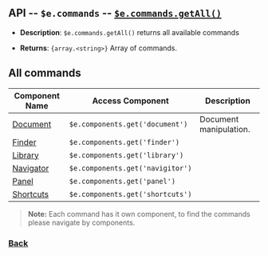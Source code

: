 ## API -- `$e.commands` -- [`$e.commands.getAll()`](../commands.full.md#getAll)
*  **Description**: `$e.commands.getAll()` returns all available commands

*  **Returns**: `{array.<string>}` Array of commands.

## All commands
| Component Name                                                                        | Access Component                 | Description
|---------------------------------------------------------------------------------------|--------------------------------- |-----------------------
| [Document](../../../../../../../assets/dev/js/editor/document/readme.md)              | `$e.components.get('document')`  | Document manipulation.
| [Finder](#component---efinder.md)                                                     | `$e.components.get('finder')`    |
| [Library](#component---elibrary.md)                                                   | `$e.components.get('library')`   |
| [Navigator](#component---enavigaitor.md)                                              | `$e.components.get('navigitor')` |
| [Panel](#component---epanel.md)                                                       | `$e.components.get('panel')`     |
| [Shortcuts](#component---eshortcuts.md)                                               | `$e.components.get('shortcuts')` |

> **Note:** Each command has it own component, to find the commands please navigate by components.

### [Back](../commands.md) 
